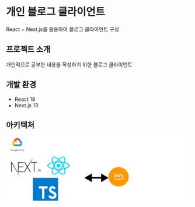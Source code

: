 # 개인 블로그 클라이언트

React + Next.js를 활용하여 블로그 클라이언트 구성

## 프로젝트 소개

개인적으로 공부한 내용을 작성하기 위한 블로그 클라이언트  

## 개발 환경

- React 18
- Next.js 13

## 아키텍처

![architecture](./public/images/architecture.svg)
